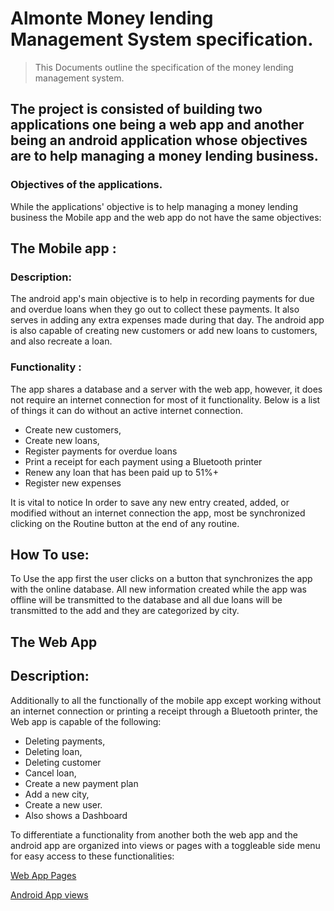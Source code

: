# Almonte Money lending Management System specification.

> This Documents outline the specification of the money lending management system.

## The project is consisted of building two applications one being a web app and another being an android application whose objectives are to help managing a money lending business.

### **Objectives of the applications.**

While the applications' objective is to help  managing a money lending business the Mobile app and the web app do not have the same objectives: 

## **The Mobile app :**

### **Description:**

The android app's main objective is to help in recording payments for due and overdue loans when they go out to collect these payments. It also serves in adding any extra expenses made during that day. The android app is also capable of creating new customers or add new loans to customers, and also recreate a loan. 

### Functionality :

The app shares a database and a server with the web app, however, it does not require an internet connection for most of it functionality. Below is a list of things it can do without an active internet connection. 

- Create  new customers,
- Create new loans,
- Register  payments for overdue loans
- Print a receipt for each payment using a Bluetooth printer
- Renew any loan that has been paid up to 51%+
- Register new expenses

It is vital to notice In order to save any new entry created, added, or modified without an internet connection the app, most be synchronized clicking on the  Routine button at the end of any routine. 

## How To use:

To Use the app first the user clicks on a button that synchronizes the app with the online database. All new information created while the app was offline will be transmitted to the database and all due loans will be transmitted to the add and they are categorized by city.

## The Web App

## Description:

Additionally to all the functionally of the mobile app except working without an internet connection or printing a receipt through a Bluetooth printer, the Web app is capable of the following: 

- Deleting payments,
- Deleting  loan,
- Deleting customer
- Cancel loan,
- Create a new payment plan
- Add a new city,
- Create a new user.
- Also shows a Dashboard

 

To differentiate a functionality from another both the web app and the android app are organized into views or pages with a toggleable side menu for easy access to these functionalities: 

[Web App Pages](https://www.notion.so/55f8593039df4d148da8bef562529e50)

[Android App views](https://www.notion.so/dc070be528cc4fbf8c939e0966570b4d)

 

